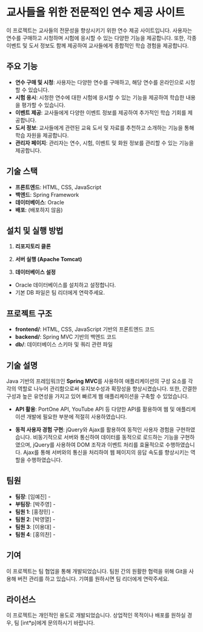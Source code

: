 # 교사들을 위한 전문적인 연수 제공 사이트

이 프로젝트는 교사들의 전문성을 향상시키기 위한 연수 제공 사이트입니다. 사용자는 연수를 구매하고 시청하며 시험에 응시할 수 있는 다양한 기능을 제공합니다. 또한, 각종 이벤트 및 도서 정보도 함께 제공하여 교사들에게 종합적인 학습 경험을 제공합니다.

## 주요 기능

- **연수 구매 및 시청**: 사용자는 다양한 연수를 구매하고, 해당 연수를 온라인으로 시청할 수 있습니다.
- **시험 응시**: 시청한 연수에 대한 시험에 응시할 수 있는 기능을 제공하여 학습한 내용을 평가할 수 있습니다.
- **이벤트 제공**: 교사들에게 다양한 이벤트 정보를 제공하여 추가적인 학습 기회를 제공합니다.
- **도서 정보**: 교사들에게 관련된 교육 도서 및 자료를 추천하고 소개하는 기능을 통해 학습 자원을 제공합니다.
- **관리자 페이지**: 관리자는 연수, 시험, 이벤트 및 화원 정보를 관리할 수 있는 기능을 제공합니다.

## 기술 스택

- **프론트엔드**: HTML, CSS, JavaScript
- **백엔드**: Spring Framework
- **데이터베이스**: Oracle
- **배포**: (배포하지 않음)

## 설치 및 실행 방법

1. **리포지토리 클론**

2. **서버 실행 (Apache Tomcat)**

3. **데이터베이스 설정**

- Oracle 데이터베이스를 설치하고 설정합니다.
- 기본 DB 파일은 팀 리더에게 연락주세요.

## 프로젝트 구조

- **frontend/**: HTML, CSS, JavaScript 기반의 프론트엔드 코드
- **backend/**: Spring MVC 기반의 백엔드 코드
- **db/**: 데이터베이스 스키마 및 쿼리 관련 파일

## 기술 설명

Java 기반의 프레임워크인 **Spring MVC**를 사용하여 애플리케이션의 구성 요소를 각각의 역할로 나누어 관리함으로써 유지보수성과 확장성을 향상시켰습니다. 또한, 간결한 구성과 높은 유연성을 가지고 있어 빠르게 웹 애플리케이션을 구축할 수 있었습니다.

- **API 활용**: PortOne API, YouTube API 등 다양한 API를 활용하여 웹 및 애플리케이션 개발에 필요한 부분에 적절히 사용하였습니다.

- **동적 사용자 경험 구현**: jQuery와 Ajax를 활용하여 동적인 사용자 경험을 구현하였습니다. 비동기적으로 서버와 통신하여 데이터를 동적으로 로드하는 기능을 구현하였으며, jQuery를 사용하여 DOM 조작과 이벤트 처리를 효율적으로 수행하였습니다. Ajax를 통해 서버와의 통신을 처리하여 웹 페이지의 응답 속도를 향상시키는 역할을 수행하였습니다.

## 팀원

- **팀장**: [임예진] -
- **부팀장**: [박주영] -
- **팀원 1**: [홍정민] -
- **팀원 2**: [박영열] -
- **팀원 3**: [이용대] -
- **팀원 4**: [홍의찬] -

## 기여

이 프로젝트는 팀 협업을 통해 개발되었습니다. 팀원 간의 원활한 협력을 위해 Git을 사용해 버전 관리를 하고 있습니다. 기여를 원하시면 팀 리더에게 연락주세요.

## 라이선스

이 프로젝트는 개인적인 용도로 개발되었습니다. 상업적인 목적이나 배포를 원하실 경우, 팀 [int*p]에게 문의하시기 바랍니다.
